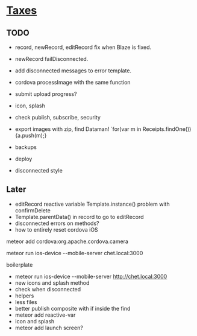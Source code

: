 # [Taxes](tax-writeoffs.meteor.com)

## TODO

- record, newRecord, editRecord fix when Blaze is fixed.
- newRecord failDisconnected. 
- add disconnected messages to error template.
- cordova processImage with the same function
- submit upload progress?
- icon, splash

- check publish, subscribe, security
- export images with zip, find Dataman! `for(var m in Receipts.findOne()) {a.push(m);}
- backups
- deploy
- disconnected style

## Later

- editRecord reactive variable Template.instance() problem with confirmDelete
- Template.parentData() in record to go to editRecord
- disconnected errors on methods?
- how to entirely reset cordova iOS




meteor add cordova:org.apache.cordova.camera

meteor run ios-device --mobile-server chet.local:3000



boilerplate

- meteor run ios-device --mobile-server http://chet.local:3000
- new icons and splash method
- check when disconnected
- helpers
- less files
- better publish composite with if inside the find
- meteor add reactive-var
- icon and splash
- meteor add launch screen?